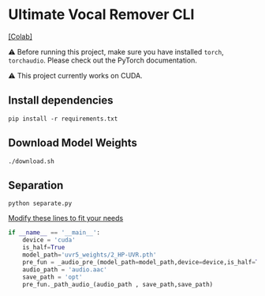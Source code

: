 # Ultimate Vocal Remover CLI

[[Colab]](https://colab.research.google.com/drive/1VDncdndceKanFrs2LU-LM4Odv8tnPkzD?usp=sharing)

⚠️ Before running this project, make sure you have installed `torch`, `torchaudio`. Please check out the PyTorch documentation.

⚠️ This project currently works on CUDA.

## Install dependencies

```shell
pip install -r requirements.txt
```

## Download Model Weights

```shell
./download.sh
```

## Separation

```shell
python separate.py
```

[Modify these lines to fit your needs](https://github.com/seanghay/uvr/blob/fa19a9821d42586883202623936a0c8b895ae047/separate.py#L101-L108)

```python 
if __name__ == '__main__':
    device = 'cuda'
    is_half=True
    model_path='uvr5_weights/2_HP-UVR.pth'
    pre_fun = _audio_pre_(model_path=model_path,device=device,is_half=True)
    audio_path = 'audio.aac'
    save_path = 'opt'
    pre_fun._path_audio_(audio_path , save_path,save_path)
```
